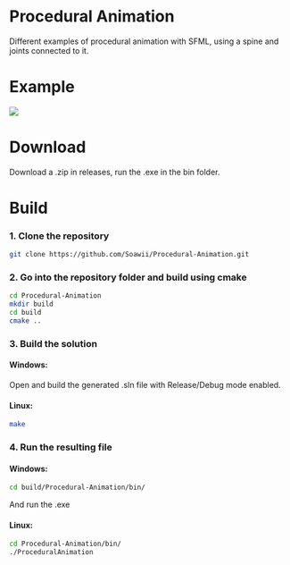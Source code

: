 # Procedural Animation
Different examples of procedural animation with SFML, using a spine and joints connected to it.

# Example
![](https://i.imgur.com/AnJdTAf.gif)

# Download
Download a .zip in releases, run the .exe in the bin folder.

# Build
### 1. Clone the repository  
```bash  
git clone https://github.com/Soawii/Procedural-Animation.git  
```  
### 2. Go into the repository folder and build using cmake  
 ```bash  
 cd Procedural-Animation  
 mkdir build  
 cd build  
 cmake ..  
 ```  
### 3. Build the solution  
#### Windows:  
Open and build the generated .sln file with Release/Debug mode enabled.    
#### Linux:  
```bash  
make  
```  
### 4. Run the resulting file  
#### Windows:
```bash
cd build/Procedural-Animation/bin/
```
And run the .exe
#### Linux:  
```bash
cd Procedural-Animation/bin/
./ProceduralAnimation  
```  
